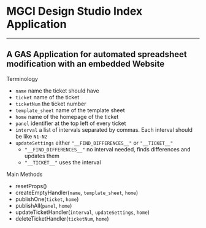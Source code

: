# MGCI Design Studio Index Application
___
## A GAS Application for automated spreadsheet modification with an embedded Website

Terminology
- `name` name the ticket should have
- `ticket` name of the ticket
- `ticketNum` the ticket number
- `template_sheet` name of the template sheet
- `home` name of the homepage of the ticket
- `panel` identifier at the top left of every ticket
- `interval` a list of intervals separated by commas. Each interval should be like `N1-N2`
- `updateSettings` either `"__FIND_DIFFERENCES__"` or `"__TICKET__"`
	- `"__FIND_DIFFERENCES__"` no interval needed, finds differences and updates them
	- `"__TICKET__"` uses the interval

Main Methods
- resetProps()
- createEmptyHandler(`name`, `template_sheet`, `home`)
- publishOne(`ticket`, `home`)
- publishAll(`panel`, `home`)
- updateTicketHandler(`interval`, `updateSettings`, `home`)
- deleteTicketHandler(`ticketNum`, `home`)
